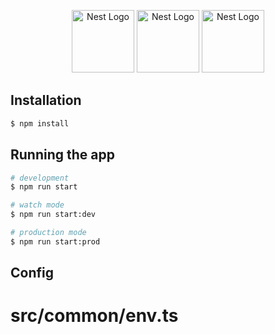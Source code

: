 <p align="center">
  <a href="https://graphql.org/" target="blank"><img height="100px" src="https://graphql.org/img/logo.svg" alt="Nest Logo" /></a>
  <a href="http://nestjs.com/" target="blank"><img height="100px" src="https://nestjs.com/img/logo_text.svg" alt="Nest Logo" /></a>
  <a href="https://graphql.org/" target="blank"><img height="100px" src="https://www.postgresql.org/media/img/about/press/elephant.png" alt="Nest Logo" /></a>
</p>

## Installation

```bash
$ npm install
```

## Running the app

```bash
# development
$ npm run start

# watch mode
$ npm run start:dev

# production mode
$ npm run start:prod
```

## Config
# src/common/env.ts
